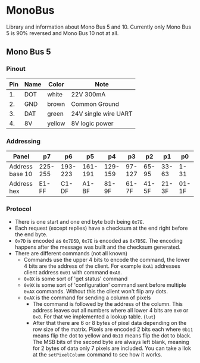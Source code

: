 # MonoBus
Library and information about Mono Bus 5 and 10. Currently only Mono Bus 5 is 90% reversed and Mono Bus 10 not at all.

## Mono Bus 5
### Pinout
|Pin |Name |Color   |Note|
|----|-----|--------|----|
| 1. | DOT | white  |22V 300mA
| 2. | GND | brown  |Common Ground
| 3. | DAT | green  |24V single wire UART
| 4. | 8V  | yellow |8V logic power

### Addressing
| Panel          |   p7   |   p6   |   p5   |   p4   |   p3   |   p2   |   p1   |   p0   |
|----------------|--------|--------|--------|--------|--------|--------|--------|--------|
|Address base 10 |225-255 |193-223 |161-191 |129-159 |97-127  |65-95   |33-63   |1-31    |
|Address hex     |E1-FF   |C1-DF   |A1-BF   |81-9F   |61-7F   |41-5F   |21-3F   |01-1F   |

### Protocol
- There is one start and one end byte both being `0x7E`.
- Each request (except replies) have a checksum at the end right before the end byte.
- `0x7D` is encoded as `0x7D5D`, `0x7E` is encoded as `0x7D5E`.
The encoding happens after the message was built and the checksum generated.
- There are different commands (not all known)
    - Commands use the upper 4 bits to encode the command, the lower 4 bits are the address of the client. For example `0xA1` addresses client address `0x01` with command `0xA0`.
    - `0x8X` is some sort of 'get status' command
    - `0x9X` is some sort of 'configuration' command sent before multiple `0xAX` commands. Without this the client won't flip any dots.
    - `0xAX` is the command for sending a column of pixels
        - The command is followed by the address of the column. This address leaves out all numbers where all lower 4 bits are `0x0` or `0x8`. For that we implemented a lookup table. (`lut`)
        - After that there are 6 or 8 bytes of pixel data depending on the row size of the matrix. Pixels are encoded 2 bits each where `0b11` means flip the dot to yellow and `0b10` means flip the dot to black. The MSB bits of the second byte are always left blank, meaning for 2 bytes of data only 7 pixels are included. You can take a llok at the `setPixelColumn` command to see how it works.